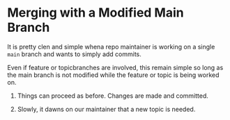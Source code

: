 # Merging with a Modified Main Branch

It is pretty clen and simple whena repo maintainer is working on a single ```main``` branch and wants to simply add commits.

Even if feature or topicbranches are involved, this remain simple so long as the main branch is not modified while the feature or topic is being worked on.

1. Things can proceed as before. Changes are made and committed.

2. Slowly, it dawns on our maintainer that a new topic is needed.


